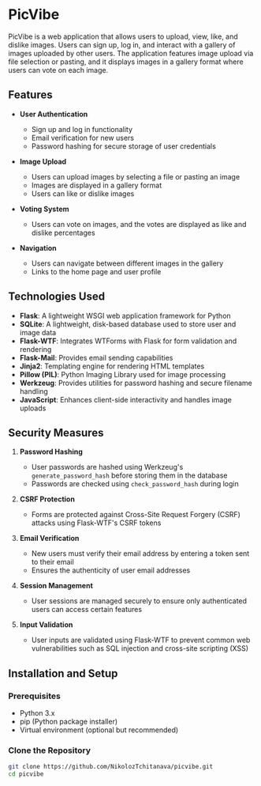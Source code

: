
# PicVibe

PicVibe is a web application that allows users to upload, view, like, and dislike images. Users can sign up, log in, and interact with a gallery of images uploaded by other users. The application features image upload via file selection or pasting, and it displays images in a gallery format where users can vote on each image.

## Features

- **User Authentication**
  - Sign up and log in functionality
  - Email verification for new users
  - Password hashing for secure storage of user credentials

- **Image Upload**
  - Users can upload images by selecting a file or pasting an image
  - Images are displayed in a gallery format
  - Users can like or dislike images

- **Voting System**
  - Users can vote on images, and the votes are displayed as like and dislike percentages

- **Navigation**
  - Users can navigate between different images in the gallery
  - Links to the home page and user profile

## Technologies Used

- **Flask**: A lightweight WSGI web application framework for Python
- **SQLite**: A lightweight, disk-based database used to store user and image data
- **Flask-WTF**: Integrates WTForms with Flask for form validation and rendering
- **Flask-Mail**: Provides email sending capabilities
- **Jinja2**: Templating engine for rendering HTML templates
- **Pillow (PIL)**: Python Imaging Library used for image processing
- **Werkzeug**: Provides utilities for password hashing and secure filename handling
- **JavaScript**: Enhances client-side interactivity and handles image uploads

## Security Measures

1. **Password Hashing**
   - User passwords are hashed using Werkzeug's `generate_password_hash` before storing them in the database
   - Passwords are checked using `check_password_hash` during login

2. **CSRF Protection**
   - Forms are protected against Cross-Site Request Forgery (CSRF) attacks using Flask-WTF's CSRF tokens

3. **Email Verification**
   - New users must verify their email address by entering a token sent to their email
   - Ensures the authenticity of user email addresses

4. **Session Management**
   - User sessions are managed securely to ensure only authenticated users can access certain features

5. **Input Validation**
   - User inputs are validated using Flask-WTF to prevent common web vulnerabilities such as SQL injection and cross-site scripting (XSS)

## Installation and Setup

### Prerequisites

- Python 3.x
- pip (Python package installer)
- Virtual environment (optional but recommended)

### Clone the Repository

```sh
git clone https://github.com/NikolozTchitanava/picvibe.git
cd picvibe
